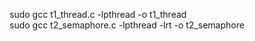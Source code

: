 sudo gcc t1_thread.c -lpthread -o t1_thread \
sudo gcc t2_semaphore.c -lpthread -lrt -o t2_semaphore
